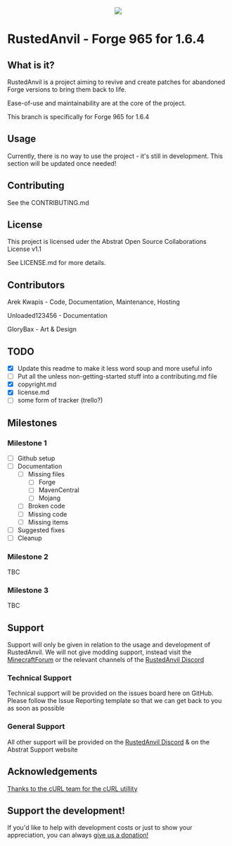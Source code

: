 <div align="center"> <img src="https://i.imgur.com/xrlGyTp.png"> </div>

# RustedAnvil - Forge 965 for 1.6.4
## What is it?
RustedAnvil is a project aiming to revive and create patches for abandoned Forge versions to bring them back to life. 

Ease-of-use and maintainability are at the core of the project. 

This branch is specifically for Forge 965 for 1.6.4
## Usage
Currently, there is no way to use the project - it's still in development. This section will be updated once needed!
## Contributing
See the CONTRIBUTING.md
## License
This project is licensed uder the Abstrat Open Source Collaborations License v1.1

See LICENSE.md for more details.
## Contributors
Arek Kwapis - Code, Documentation, Maintenance, Hosting

Unloaded123456 - Documentation

GloryBax - Art & Design
## TODO
- [x] Update this readme to make it less word soup and more useful info
- [ ] Put all the unless non-getting-started stuff into a contributing.md file
- [x] copyright.md
- [x] license.md
- [ ] some form of tracker (trello?)
## Milestones
### Milestone 1
- [ ] Github setup
- [ ] Documentation
	- [ ] Missing files
		- [ ] Forge
		- [ ] MavenCentral
		- [ ] Mojang
	- [ ] Broken code
	- [ ] Missing code
	- [ ] Missing items
- [ ] Suggested fixes
- [ ] Cleanup
### Milestone 2
TBC
### Milestone 3
TBC
## Support
Support will only be given in relation to the usage and development of RustedAnvil. We will not give modding support, instead visit the [MinecraftForum](https://www.minecraftforum.net/) or the relevant channels of the [RustedAnvil Discord](https://discord.gg/h7qpjngd9A)
### Technical Support
Technical support will be provided on the issues board here on GitHub. Please follow the Issue Reporting template so that we can get back to you as soon as possible
### General Support
All other support will be provided on the [RustedAnvil Discord](https://discord.gg/h7qpjngd9A) & on the Abstrat Support website
## Acknowledgements
[Thanks to the cURL team for the cURL utillity](https://curl.se/)
## Support the development!
If you'd like to help with development costs or just to show your appreciation, you can always [give us a donation!](https://streamlabs.com/agdeveloper/tip)
